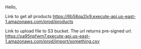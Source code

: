 Hello, 

Link to get all products
https://6b58qa2lx9.execute-api.us-east-1.amazonaws.com/prod/products

Link to upload file to S3 bucket. The url returns pre-signed url.
https://xa95npfwm7.execute-api.us-east-1.amazonaws.com/prod/import/something.csv
